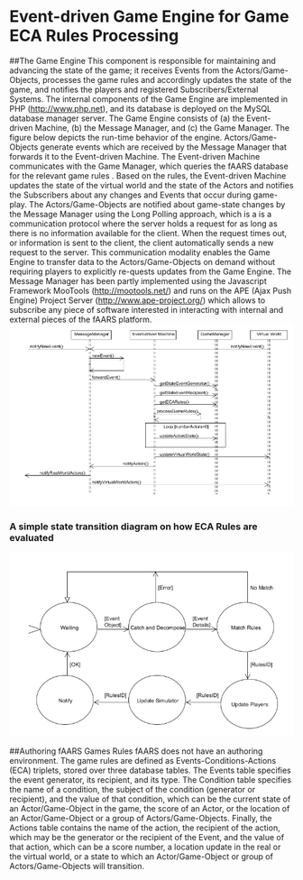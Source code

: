 Event-driven Game Engine for Game ECA Rules Processing
========================
##The Game Engine
This component is responsible for maintaining and advancing the state of the game; it receives Events from the Actors/Game-Objects, processes the game rules and accordingly updates the state of the game, and notifies the players and registered Subscribers/External Systems. The internal components of the Game Engine are implemented in PHP (http://www.php.net), and its database is deployed on the MySQL database manager server.
The Game Engine consists of (a) the Event-driven Machine, (b) the Message Manager, and (c) the Game Manager. The figure below depicts the run-time behavior of the engine. Actors/Game-Objects generate events which are received by the Message Manager that forwards it to the Event-driven Machine. The Event-driven Machine communicates with the Game Manager, which queries the fAARS database for the relevant game rules . Based on the rules, the Event-driven Machine updates the state of the virtual world and the state of the Actors and notifies the Subscribers about any changes and Events that occur during game-play. 
The Actors/Game-Objects are notified about game-state changes by the Message Manager using the Long Polling approach, which is a is a communication protocol where the server holds a request for as long as there is no information available for the client. When the request times out, or information is sent to the client, the client automatically sends a new request to the server. This communication modality enables the Game Engine to transfer data to the Actors/Game-Objects on demand without requiring players to explicitly re-quests updates from the Game Engine. The Message Manager has been partly implemented using the Javascript Framework MooTools (http://mootools.net/) and runs on the APE (Ajax Push Engine) Project Server (http://www.ape-project.org/) which allows to subscribe any piece of software interested in interacting with internal and external pieces of the fAARS platform.
![My image2](http://github.com/skymankarfield/faars-documentation/raw/master/misc/img/sequenceDiagramEPE.png)

### A simple state transition diagram on how ECA Rules are evaluated
![My image3](http://github.com/skymankarfield/faars-documentation/raw/master/misc/img/stateTransitionDiagram.png)

##Authoring fAARS Games Rules
fAARS does not have an authoring environment. The game rules are defined as Events-Conditions-Actions (ECA) triplets, stored over three database tables. The Events table specifies the event generator, its recipient, and its type. The Condition table specifies the name of a condition, the subject of the condition (generator or recipient), and the value of that condition, which can be the current state of an Actor/Game-Object in the game, the score of an Actor, or the location of an Actor/Game-Object or a group of Actors/Game-Objects. Finally, the Actions table contains the name of the action, the recipient of the action, which may be the generator or the recipient of the Event, and the value of that action, which can be a score number, a location update in the real or the virtual world, or a state to which an Actor/Game-Object or group of Actors/Game-Objects will transition.  
